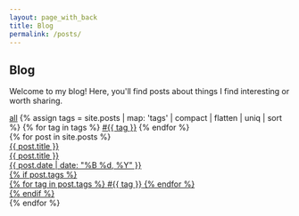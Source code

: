 ```yaml
---
layout: page_with_back
title: Blog
permalink: /posts/
---
```


## Blog

Welcome to my blog! Here, you'll find posts about things I find interesting or worth sharing.

<div class="tags-filter">
  <span class="tag-item {% if page.tag == nil %}active{% endif %}">
    <a href="{{ '/posts/' | relative_url }}" data-tag="all">all</a>
  </span>
  {% assign tags = site.posts | map: 'tags' | compact | flatten | uniq | sort %}
  {% for tag in tags %}
    <span class="tag-item">
      <a href="#" data-tag="{{ tag }}">#{{ tag }}</a>
    </span>
  {% endfor %}
</div>

<div class="terminal-blog-container">
  {% for post in site.posts %}
    <a href="{{ site.baseurl }}{{ post.url }}" class="terminal-post-link">
      <div class="terminal-post-card" data-tags="{{ post.tags | join: ' ' }}">
        <div class="terminal-window-header">
          <div class="terminal-window-dots">
            <span class="terminal-dot terminal-dot-red"></span>
            <span class="terminal-dot terminal-dot-yellow"></span>
            <span class="terminal-dot terminal-dot-green"></span>
          </div>
          <div class="terminal-window-title">{{ post.title }}</div>
        </div>
        <div class="terminal-window-content">
          <div class="terminal-post-title">{{ post.title }}</div>
          <div class="terminal-post-meta">{{ post.date | date: "%B %d, %Y" }}</div>
          {% if post.tags %}
            <div class="terminal-post-tags">
              {% for tag in post.tags %}
                <span class="terminal-tag">#{{ tag }}</span>
              {% endfor %}
            </div>
          {% endif %}
        </div>
      </div>
    </a>
  {% endfor %}
</div>

<script>
document.addEventListener('DOMContentLoaded', function() {
  const tagLinks = document.querySelectorAll('.tag-item a');
  const posts = document.querySelectorAll('.terminal-post-card');
  
  tagLinks.forEach(link => {
    link.addEventListener('click', function(e) {
      e.preventDefault();
      const selectedTag = this.getAttribute('data-tag');
      
      tagLinks.forEach(tl => tl.parentElement.classList.remove('active'));
      this.parentElement.classList.add('active');
      
      posts.forEach(post => {
        if (selectedTag === 'all') {
          post.style.display = '';
        } else {
          const postTags = post.getAttribute('data-tags').split(' ');
          post.style.display = postTags.includes(selectedTag) ? '' : 'none';
        }
      });
    });
  });
});
</script>
